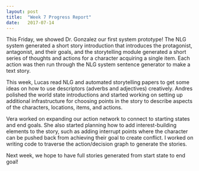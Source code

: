 ```yaml
---
layout: post
title:  "Week 7 Progress Report"
date:   2017-07-14
---
```


<!--excerpt-->

This Friday, we showed Dr. Gonzalez our first system prototype! The NLG system
generated a short story introduction that introduces the protagonist,
antagonist, and their goals, and the storytelling module generated a short
series of thoughts and actions for a character acquiring a single item. Each
action was then run through the NLG system sentence generator to make a text story.

This week, Lucas read NLG and automated storytelling papers to get some
ideas on how to use descriptors (adverbs and adjectives) creatively. Andres
polished the world state introductions and started working on setting up additional
infrastructure for choosing points in the story to describe aspects of the
characters, locations, items, and actions.

Vera worked on expanding our action network to connect to starting states
and end goals. She also started planning how to add interest-building elements
to the story, such as adding interrupt points where the character can be pushed back
from achieving their goal to create conflict. I worked on writing code to traverse
the action/decision graph to generate the stories.

Next week, we hope to have full stories generated from start state to end goal!
